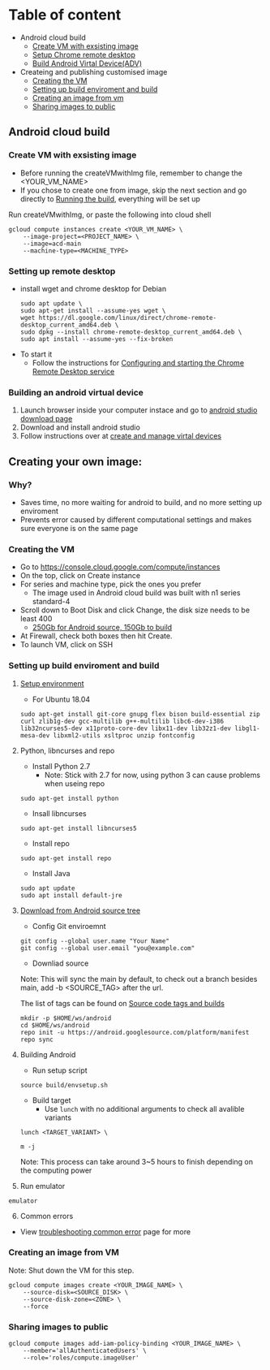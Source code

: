 # Table of content 
 - Android cloud build
    - [Create VM with exsisting image](https://github.com/Alwin-Lin/gcpSetup/blob/master/README.md#create-vm-with-exsisting-image)
    - [Setup Chrome remote desktop](https://github.com/Alwin-Lin/gcpSetup#setting-up-remote-desktop)
    - [Build Android Virtal Device(ADV)](https://github.com/Alwin-Lin/gcpSetup#building-an-android-virtual-device)
- Createing and publishing customised image
    - [Creating the VM](https://github.com/Alwin-Lin/gcpSetup#creating-the-vm)
    - [Setting up build enviroment and build](https://github.com/Alwin-Lin/gcpSetup#setting-up-build-enviroment-and-build)
    - [Creating an image from vm](https://github.com/Alwin-Lin/gcpSetup#creating-an-image-from-vm)
    - [Sharing images to public](https://github.com/Alwin-Lin/gcpSetup#sharing-images-to-public)

## Android cloud build
### Create VM with exsisting image
- Before running the createVMwithImg file, remember to change the <YOUR_VM_NAME>
- If you chose to create one from image, skip the next section and go directly to [Running the build](https://github.com/Alwin-Lin/gcpSetup/blob/master/README.md#running-the-build-with-emulator
), everything will be set up

Run createVMwithImg, or paste the following into cloud shell
``` 
gcloud compute instances create <YOUR_VM_NAME> \
    --image-project=<PROJECT_NAME> \
    --image=acd-main
    --machine-type=<MACHINE_TYPE>
```

### Setting up remote desktop
- install wget and chrome desktop for Debian
    ``` 
    sudo apt update \
    sudo apt-get install --assume-yes wget \
    wget https://dl.google.com/linux/direct/chrome-remote-desktop_current_amd64.deb \
    sudo dpkg --install chrome-remote-desktop_current_amd64.deb \
    sudo apt install --assume-yes --fix-broken
    ``` 
- To start it
    - Follow the instructions for [Configuring and starting the Chrome Remote Desktop service](https://cloud.google.com/architecture/chrome-desktop-remote-on-compute-engine#configuring_and_starting_the_chrome_remote_desktop_service)

### Building an android virtual device
1. Launch browser inside your computer instace and go to [android studio download page](https://developer.android.com/studio)
2. Download and install android studio
3. Follow instructions over at [create and manage virtal devices](https://developer.android.com/studio/run/managing-avds#createavd)

## Creating your own image:
### Why?
- Saves time, no more waiting for android to build, and no more setting up enviroment
- Prevents error caused by different computational settings and makes sure everyone is on the same page
### Creating the VM
- Go to https://console.cloud.google.com/compute/instances
- On the top, click on Create instance
- For series and machine type, pick the ones you prefer
   - The image used in Android cloud build was built with n1 series standard-4 
- Scroll down to Boot Disk and click Change, the disk size needs to be least 400
   - [250Gb for Android source, 150Gb to build](https://source.android.com/setup/build/requirements#hardware-requirements)
- At Firewall, check both boxes then hit Create.
- To launch VM, click on SSH

### Setting up build enviroment and build

1. [Setup environment](https://source.android.com/setup/build/initializing)
   - For Ubuntu 18.04
   ```
   sudo apt-get install git-core gnupg flex bison build-essential zip curl zlib1g-dev gcc-multilib g++-multilib libc6-dev-i386 lib32ncurses5-dev x11proto-core-dev libx11-dev lib32z1-dev libgl1-mesa-dev libxml2-utils xsltproc unzip fontconfig
   ```
2. Python, libncurses and repo
   - Install Python 2.7
     - Note: Stick with 2.7 for now, using python 3 can cause problems when useing repo
   
   ```
   sudo apt-get install python
   ```
   - Insall libncurses 
   
   ``` 
   sudo apt-get install libncurses5
   ```
   - Install repo

   ```
   sudo apt-get install repo
   ```
   
   -  Install Java 
   ```
   sudo apt update
   sudo apt install default-jre
   ```


3. [Download from Android source tree](https://source.android.com/setup/build/downloading)

   - Config Git enviroemnt
   ``` 
   git config --global user.name "Your Name"
   git config --global user.email "you@example.com" 
   ```
   - Downliad source
  
   Note: This will sync the main by default, to check out a branch besides main, add -b <SOURCE_TAG> after the url.
   
   The list of tags can be found on [Source code tags and builds](https://source.android.com/setup/start/build-numbers#source-code-tags-and-builds)
   ```
   mkdir -p $HOME/ws/android
   cd $HOME/ws/android
   repo init -u https://android.googlesource.com/platform/manifest
   repo sync
   ```
4. Building Android
   - Run setup script
   ```
   source build/envsetup.sh
   ```
   - Build target
     - Use ``` lunch ``` with no additional arguments to check all avalible variants
   ```
   lunch <TARGET_VARIANT> \
   
   m -j
   ```
   Note: This process can take around 3~5 hours to finish depending on the computing power
5. Run emulator
```
emulator
```
6. Common errors
- View [troubleshooting common error](https://source.android.com/setup/build/building#troubleshooting-common-build-errors) page for more

### Creating an image from VM

Note: Shut down the VM for this step.

``` 
gcloud compute images create <YOUR_IMAGE_NAME> \
    --source-disk=<SOURCE_DISK> \
    --source-disk-zone=<ZONE> \
    --force
```

### Sharing images to public
``` 
gcloud compute images add-iam-policy-binding <YOUR_IMAGE_NAME> \
    --member='allAuthenticatedUsers' \
    --role='roles/compute.imageUser'
```
